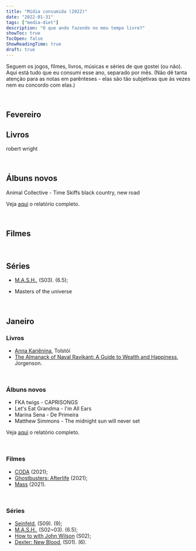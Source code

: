 ```yaml
---
title: "Mídia consumida (2022)"
date: "2022-01-31"
tags: ["media-diet"]
description: "O que ando fazendo no meu tempo livre?"
showToc: true
TocOpen: false
ShowReadingTime: true
draft: true
---
```


Seguem os jogos, filmes, livros, músicas e séries de que gostei (ou não). Aqui está tudo que eu consumi esse ano, separado por mês. (Não dê tanta atenção para as notas em parênteses - elas são tão subjetivas que às vezes nem eu concordo com elas.)

&nbsp;
&nbsp;

## Fevereiro

## Livros

robert wright

&nbsp;
&nbsp;

## Álbuns novos

Animal Collective - Time Skiffs
black country, new road

Veja [aqui](https://www.last.fm/user/GabrielDuro/library/albums?from=2022-02-01&to=2022-02-28) o relatório completo.

&nbsp;
&nbsp;

## Filmes

&nbsp;
&nbsp;

## Séries

- [M.A.S.H.](https://www.imdb.com/title/tt0068098/), (S03). (6.5);

- Masters of the universe

&nbsp;
&nbsp;

## Janeiro

### Livros

- [Anna Kariênina](https://www.amazon.com.br/Anna-Kari%C3%AAnina-Irineu-Franco-Perpetuo/dp/6555250577), Tolstói
- [The Almanack of Naval Ravikant: A Guide to Wealth and Happiness](https://www.amazon.com.br/Almanack-Naval-Ravikant-Wealth-Happiness/dp/1544514212), Jorgenson.


&nbsp;
&nbsp;

### Álbuns novos

- FKA twigs - CAPRISONGS
- Let's Eat Grandma - I'm All Ears
- Marina Sena - De Primeira
- Matthew Simmons - The midnight sun will never set

Veja [aqui](https://www.last.fm/user/GabrielDuro/library/albums?from=2022-01-01&to=2022-01-31) o relatório completo.

&nbsp;
&nbsp;

### Filmes

- [CODA](https://www.imdb.com/title/tt10366460/) (2021);
- [Ghostbusters: Afterlife](https://www.imdb.com/title/tt4513678/) (2021);
- [Mass](https://www.imdb.com/title/tt11389748/) (2021).

&nbsp;
&nbsp;

### Séries

- [Seinfeld](https://www.imdb.com/title/tt0098904/), (S09). (9);
- [M.A.S.H.](https://www.imdb.com/title/tt0068098/), (S02~03). (6.5);
- [How to with John Wilson](https://www.imdb.com/title/tt10801534/) (S02);
- [Dexter: New Blood](https://www.imdb.com/title/tt14164730/), (S01). (6).